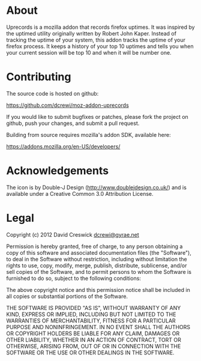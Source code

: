 About
=====

Uprecords is a mozilla addon that records firefox uptimes. It was
inspired by the uptimed utility originally written by Robert John
Kaper. Instead of tracking the uptime of your system, this addon
tracks the uptime of your firefox process. It keeps a history of your
top 10 uptimes and tells you when your current session will be top 10
and when it will be number one.

Contributing
============

The source code is hosted on github:

https://github.com/dcrewi/moz-addon-uprecords

If you would like to submit bugfixes or patches, please fork the
project on github, push your changes, and submit a pull request.

Building from source requires mozilla's addon SDK, available here:

https://addons.mozilla.org/en-US/developers/

Acknowledgements
================

The icon is by Double-J Design (http://www.doublejdesign.co.uk/) and
is available under a Creative Common 3.0 Attribution License.

Legal
=====

Copyright (c) 2012 David Creswick <dcrewi@gyrae.net>

Permission is hereby granted, free of charge, to any person obtaining
a copy of this software and associated documentation files (the
"Software"), to deal in the Software without restriction, including
without limitation the rights to use, copy, modify, merge, publish,
distribute, sublicense, and/or sell copies of the Software, and to
permit persons to whom the Software is furnished to do so, subject to
the following conditions:

The above copyright notice and this permission notice shall be
included in all copies or substantial portions of the Software.

THE SOFTWARE IS PROVIDED "AS IS", WITHOUT WARRANTY OF ANY KIND,
EXPRESS OR IMPLIED, INCLUDING BUT NOT LIMITED TO THE WARRANTIES OF
MERCHANTABILITY, FITNESS FOR A PARTICULAR PURPOSE AND
NONINFRINGEMENT. IN NO EVENT SHALL THE AUTHORS OR COPYRIGHT HOLDERS BE
LIABLE FOR ANY CLAIM, DAMAGES OR OTHER LIABILITY, WHETHER IN AN ACTION
OF CONTRACT, TORT OR OTHERWISE, ARISING FROM, OUT OF OR IN CONNECTION
WITH THE SOFTWARE OR THE USE OR OTHER DEALINGS IN THE SOFTWARE.
